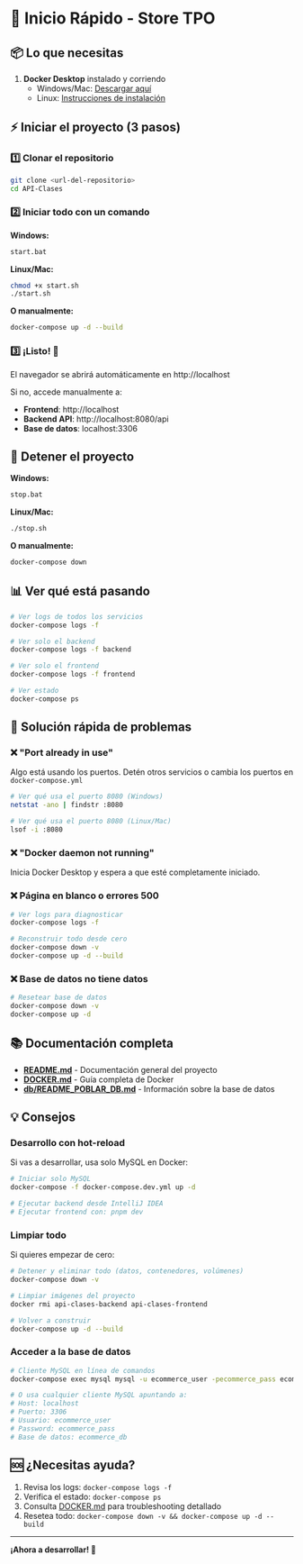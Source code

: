 # 🚀 Inicio Rápido - Store TPO

## 📦 Lo que necesitas

1. **Docker Desktop** instalado y corriendo
   - Windows/Mac: [Descargar aquí](https://www.docker.com/products/docker-desktop)
   - Linux: [Instrucciones de instalación](https://docs.docker.com/engine/install/)

## ⚡ Iniciar el proyecto (3 pasos)

### 1️⃣ Clonar el repositorio

```bash
git clone <url-del-repositorio>
cd API-Clases
```

### 2️⃣ Iniciar todo con un comando

**Windows:**
```bash
start.bat
```

**Linux/Mac:**
```bash
chmod +x start.sh
./start.sh
```

**O manualmente:**
```bash
docker-compose up -d --build
```

### 3️⃣ ¡Listo! 🎉

El navegador se abrirá automáticamente en http://localhost

Si no, accede manualmente a:
- **Frontend**: http://localhost
- **Backend API**: http://localhost:8080/api
- **Base de datos**: localhost:3306

## 🛑 Detener el proyecto

**Windows:**
```bash
stop.bat
```

**Linux/Mac:**
```bash
./stop.sh
```

**O manualmente:**
```bash
docker-compose down
```

## 📊 Ver qué está pasando

```bash
# Ver logs de todos los servicios
docker-compose logs -f

# Ver solo el backend
docker-compose logs -f backend

# Ver solo el frontend
docker-compose logs -f frontend

# Ver estado
docker-compose ps
```

## 🔧 Solución rápida de problemas

### ❌ "Port already in use"
Algo está usando los puertos. Detén otros servicios o cambia los puertos en `docker-compose.yml`

```bash
# Ver qué usa el puerto 8080 (Windows)
netstat -ano | findstr :8080

# Ver qué usa el puerto 8080 (Linux/Mac)
lsof -i :8080
```

### ❌ "Docker daemon not running"
Inicia Docker Desktop y espera a que esté completamente iniciado.

### ❌ Página en blanco o errores 500
```bash
# Ver logs para diagnosticar
docker-compose logs -f

# Reconstruir todo desde cero
docker-compose down -v
docker-compose up -d --build
```

### ❌ Base de datos no tiene datos
```bash
# Resetear base de datos
docker-compose down -v
docker-compose up -d
```

## 📚 Documentación completa

- **[README.md](./README.md)** - Documentación general del proyecto
- **[DOCKER.md](./DOCKER.md)** - Guía completa de Docker
- **[db/README_POBLAR_DB.md](./db/README_POBLAR_DB.md)** - Información sobre la base de datos

## 💡 Consejos

### Desarrollo con hot-reload

Si vas a desarrollar, usa solo MySQL en Docker:

```bash
# Iniciar solo MySQL
docker-compose -f docker-compose.dev.yml up -d

# Ejecutar backend desde IntelliJ IDEA
# Ejecutar frontend con: pnpm dev
```

### Limpiar todo

Si quieres empezar de cero:

```bash
# Detener y eliminar todo (datos, contenedores, volúmenes)
docker-compose down -v

# Limpiar imágenes del proyecto
docker rmi api-clases-backend api-clases-frontend

# Volver a construir
docker-compose up -d --build
```

### Acceder a la base de datos

```bash
# Cliente MySQL en línea de comandos
docker-compose exec mysql mysql -u ecommerce_user -pecommerce_pass ecommerce_db

# O usa cualquier cliente MySQL apuntando a:
# Host: localhost
# Puerto: 3306
# Usuario: ecommerce_user
# Password: ecommerce_pass
# Base de datos: ecommerce_db
```

## 🆘 ¿Necesitas ayuda?

1. Revisa los logs: `docker-compose logs -f`
2. Verifica el estado: `docker-compose ps`
3. Consulta [DOCKER.md](./DOCKER.md) para troubleshooting detallado
4. Resetea todo: `docker-compose down -v && docker-compose up -d --build`

---

**¡Ahora a desarrollar! 🎨**

